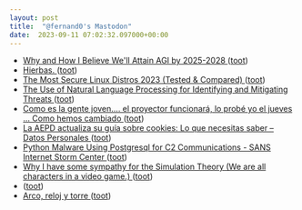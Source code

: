 ```yaml
---
layout: post
title:  "@fernand0's Mastodon"
date:  2023-09-11 07:02:32.097000+00:00
---
```

*  [Why and How I Believe We'll Attain AGI by 2025-2028 ](https://danielmiessler.com/p/believe-well-attain-agi-2025202) ([toot](https://mastodon.social/@fernand0/111045230728985472))
*  [Hierbas. ](https://avecesunafoto.wordpress.com/2023/09/10/hierbas) ([toot](https://mastodon.social/@fernand0/111042035677634245))
*  [The Most Secure Linux Distros 2023 (Tested & Compared) ](http://seguridad-informacion.blogspot.com/2023/08/the-most-secure-linux-distros-2023.htm) ([toot](https://mastodon.social/@fernand0/111042022309104700))
*  [The Use of Natural Language Processing for Identifying and Mitigating Threats ](https://www.tripwire.com/state-of-security/use-natural-language-processing-identifying-and-mitigating-threat) ([toot](https://mastodon.social/@fernand0/111041802476093228))
*  [Como es la gente joven.... el proyector funcionará, lo probé yo el jueves ... Como hemos cambiado ](https://mastodon.social/@fernand0/111041637270249236) ([toot](https://mastodon.social/@fernand0/111041637270249236))
*  [La AEPD actualiza su guía sobre cookies: Lo que necesitas saber – Datos Personales ](https://datos.personales.es/la-aepd-actualiza-su-guia-sobre-cookies-lo-que-necesitas-saber) ([toot](https://mastodon.social/@fernand0/111041623128169074))
*  [Python Malware Using Postgresql for C2 Communications - SANS Internet Storm Center  ](https://isc.sans.edu/diary/Python%20Malware%20Using%20Postgresql%20for%20C2%20Communications/30158) ([toot](https://mastodon.social/@fernand0/111041322323711572))
*  [Why I have some sympathy for the Simulation Theory (We are all characters in a video game.)  ](https://blog.computationalcomplexity.org/2023/08/why-i-have-some-sympathy-for-simulation.htm) ([toot](https://mastodon.social/@fernand0/111040677245958391))
*  [ ](https://mastodon.social/@tuneintodetuned) ([toot](https://mastodon.social/@fernand0/111040556111575814))
*  [Arco, reloj y torre ](https://www.flickr.com/photos/fernand0/53158968585) ([toot](https://mastodon.social/@fernand0/111040326869215063))
